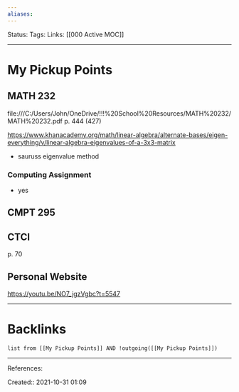 ```yaml
---
aliases:
---
```

Status:
Tags:
Links: [[000 Active MOC]]
___

# My Pickup Points

## MATH 232
file:///C:/Users/John/OneDrive/!!!%20School%20Resources/MATH%20232/MATH%20232.pdf
p. 444 (427)

https://www.khanacademy.org/math/linear-algebra/alternate-bases/eigen-everything/v/linear-algebra-eigenvalues-of-a-3x3-matrix
- sauruss eigenvalue method
### Computing Assignment
- yes
## CMPT 295

## CTCI
p. 70

## Personal Website
https://youtu.be/NO7_jgzVgbc?t=5547
___

# Backlinks
```dataview
list from [[My Pickup Points]] AND !outgoing([[My Pickup Points]])
```
___
References:

Created:: 2021-10-31 01:09
